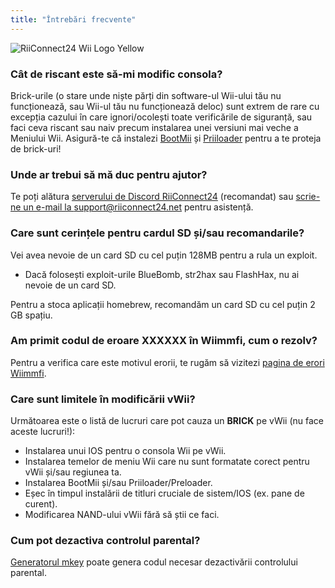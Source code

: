 ```yaml
---
title: "Întrebări frecvente"
---
```


![RiiConnect24 Wii Logo Yellow](/images/Wii_Yellow_Gray.jpg)

### Cât de riscant este să-mi modific consola?
Brick-urile (o stare unde niște părți din software-ul Wii-ului tău nu funcționează, sau Wii-ul tău nu funcționează deloc) sunt extrem de rare cu excepția cazului în care ignori/ocolești toate verificările de siguranță, sau faci ceva riscant sau naiv precum instalarea unei versiuni mai veche a Meniului Wii. Asigură-te că instalezi [BootMii](bootmii) și [Priiloader](priiloader) pentru a te proteja de brick-uri!

### Unde ar trebui să mă duc pentru ajutor?
Te poți alătura [serverului de Discord RiiConnect24](https://discord.gg/rc24) (recomandat) sau [scrie-ne un e-mail la support@riiconnect24.net](mailto:support@riiconnect24.net) pentru asistență.

### Care sunt cerințele pentru cardul SD și/sau recomandarile?
Vei avea nevoie de un card SD cu cel puțin 128MB pentru a rula un exploit.

- Dacă folosești exploit-urile BlueBomb, str2hax sau FlashHax, nu ai nevoie de un card SD.

Pentru a stoca aplicații homebrew, recomandăm un card SD cu cel puțin 2 GB spațiu.

### Am primit codul de eroare XXXXXX în Wiimmfi, cum o rezolv?
Pentru a verifica care este motivul erorii, te rugăm să vizitezi [pagina de erori Wiimmfi](https://wiimmfi.de/error).

### Care sunt limitele în modificării vWii?
Următoarea este o listă de lucruri care pot cauza un **BRICK** pe vWii (nu face aceste lucruri!):
* Instalarea unui IOS pentru o consola Wii pe vWii.
* Instalarea temelor de meniu Wii care nu sunt formatate corect pentru vWii și/sau regiunea ta.
* Instalarea BootMii și/sau Priiloader/Preloader.
* Eșec în timpul instalării de titluri cruciale de sistem/IOS (ex. pane de curent).
* Modificarea NAND-ului vWii fără să știi ce faci.

### Cum pot dezactiva controlul parental?
[Generatorul mkey](https://mkey.salthax.org) poate genera codul necesar dezactivării controlului parental.
